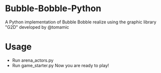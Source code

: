 # Bubble-Bobble-Python
A Python implementation of Bubble Bobble realize using the graphic library "G2D" developed by @tomamic
# Usage 
* Run arena_actors.py
* Run game_starter.py
Now you are ready to play! 
